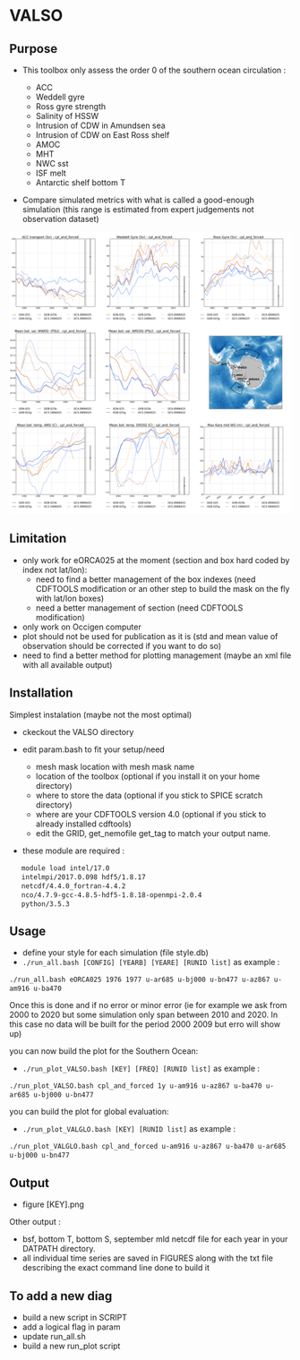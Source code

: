 # VALSO

## Purpose
* This toolbox only assess the order 0 of the southern ocean circulation :
   * ACC
   * Weddell gyre
   * Ross gyre strength
   * Salinity of HSSW 
   * Intrusion of CDW in Amundsen sea
   * Intrusion of CDW on East Ross shelf
   * AMOC
   * MHT
   * NWC sst
   * ISF melt
   * Antarctic shelf bottom T

* Compare simulated metrics with what is called a good-enough simulation (this range is estimated from expert judgements not observation dataset)

![Alt text](FIGURES/example.png?raw=true "Example of the VALSO output")

## Limitation
* only work for eORCA025 at the moment (section and box hard coded by index not lat/lon):
   * need to find a better management of the box indexes (need CDFTOOLS modification or an other step to build the mask on the fly with lat/lon boxes)
   * need a better management of section (need CDFTOOLS modification)
* only work on Occigen computer
* plot should not be used for publication as it is (std and mean value of observation should be corrected if you want to do so)
* need to find a better method for plotting management (maybe an xml file with all available output)

## Installation
Simplest instalation (maybe not the most optimal)
* ckeckout the VALSO directory
* edit param.bash to fit your setup/need
   * mesh mask location with mesh mask name
   * location of the toolbox (optional if you install it on your home directory)
   * where to store the data (optional if you stick to SPICE scratch directory)
   * where are your CDFTOOLS version 4.0 (optional if you stick to already installed cdftools)
   * edit the GRID, get_nemofile get_tag to match your output name.

* these module are required : 
```
   module load intel/17.0 
   intelmpi/2017.0.098 hdf5/1.8.17 
   netcdf/4.4.0_fortran-4.4.2
   nco/4.7.9-gcc-4.8.5-hdf5-1.8.18-openmpi-2.0.4 
   python/3.5.3
```

## Usage
* define your style for each simulation (file style.db)
* `./run_all.bash [CONFIG] [YEARB] [YEARE] [RUNID list]` as example : 
```
./run_all.bash eORCA025 1976 1977 u-ar685 u-bj000 u-bn477 u-az867 u-am916 u-ba470
```

Once this is done and if no error or minor error 
(ie for example we ask from 2000 to 2020 
but some simulation only span between 2010 and 2020. In this case no data will be built for the period 2000 2009 but erro will show up)

you can now build the plot for the Southern Ocean:
* `./run_plot_VALSO.bash [KEY] [FREQ] [RUNID list]` as example : 
```
./run_plot_VALSO.bash cpl_and_forced 1y u-am916 u-az867 u-ba470 u-ar685 u-bj000 u-bn477
```
you can build the plot for global evaluation:
* `./run_plot_VALGLO.bash [KEY] [RUNID list]` as example : 
```
./run_plot_VALGLO.bash cpl_and_forced u-am916 u-az867 u-ba470 u-ar685 u-bj000 u-bn477
```

## Output
* figure [KEY].png

Other output : 
* bsf, bottom T, bottom S, september mld netcdf file for each year in your DATPATH directory.
* all individual time series are saved in FIGURES along with the txt file describing the exact command line done to build it

## To add a new diag
* build a new script in SCRIPT
* add a logical flag in param
* update run_all.sh
* build a new run_plot script
